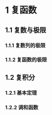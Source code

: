 # 1 复函数

## 1.1 复数与极限
### 1.1.1 复数列的极限

### 1.1.2 复函数的极限

## 1.2 复积分

### 1.2.1 基本定理

### 1.2.2 调和函数
